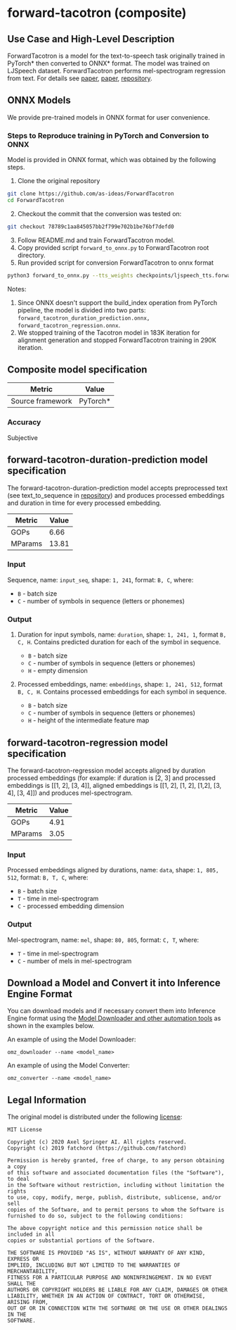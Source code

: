 # forward-tacotron (composite)

## Use Case and High-Level Description

ForwardTacotron is a model for the text-to-speech task originally trained in PyTorch\*
then converted to ONNX\* format. The model was trained on LJSpeech dataset. ForwardTacotron performs mel-spectrogram regression from text.
For details see [paper](https://arxiv.org/abs/1703.10135), [paper](https://arxiv.org/abs/1905.09263), [repository](https://github.com/as-ideas/ForwardTacotron).

## ONNX Models
We provide pre-trained models in ONNX format for user convenience.

### Steps to Reproduce training in PyTorch and Conversion to ONNX
Model is provided in ONNX format, which was obtained by the following steps.

1. Clone the original repository
```sh
git clone https://github.com/as-ideas/ForwardTacotron
cd ForwardTacotron
```
2. Checkout the commit that the conversion was tested on:
```sh
git checkout 78789c1aa845057bb2f799e702b1be76bf7defd0
```
3. Follow README.md and train ForwardTacotron model.
4. Copy provided script `forward_to_onnx.py` to ForwardTacotron root directory.
5. Run provided script for conversion ForwardTacotron to onnx format
```sh
python3 forward_to_onnx.py --tts_weights checkpoints/ljspeech_tts.forward/fast_speech_step<iteration>K_weights.pyt
```
Notes:
   1. Since ONNX doesn't support the build_index operation from PyTorch pipeline, the model is divided into two parts: `forward_tacotron_duration_prediction.onnx, forward_tacotron_regression.onnx`.
   2. We stopped training of the Tacotron model in 183K iteration for alignment generation and stopped ForwardTacotron training in 290K iteration.

## Composite model specification

| Metric                          | Value                                     |
|---------------------------------|-------------------------------------------|
| Source framework                | PyTorch\*                                 |

### Accuracy

Subjective

## forward-tacotron-duration-prediction model specification

The forward-tacotron-duration-prediction model accepts preprocessed text (see text_to_sequence in [repository](https://github.com/as-ideas/ForwardTacotron/blob/78789c1aa845057bb2f799e702b1be76bf7defd0/utils/text/__init__.py)) and produces processed embeddings and
duration in time for every processed embedding.

| Metric                          | Value                                     |
|---------------------------------|-------------------------------------------|
| GOPs                            | 6.66                                      |
| MParams                         | 13.81                                     |

### Input

Sequence, name: `input_seq`, shape: `1, 241`, format: `B, C`, where:

- `B` - batch size
- `C` - number of symbols in sequence (letters or phonemes)

### Output

1. Duration for input symbols, name: `duration`, shape: `1, 241, 1`, format `B, C, H`. Contains predicted duration for each of the symbol in sequence.

   - `B` - batch size
   - `C` - number of symbols in sequence (letters or phonemes)
   - `H` - empty dimension

2. Processed embeddings, name: `embeddings`, shape: `1, 241, 512`, format `B, C, H`. Contains processed embeddings for each symbol in sequence.

   - `B` - batch size
   - `C` - number of symbols in sequence (letters or phonemes)
   - `H` - height of the intermediate feature map

## forward-tacotron-regression model specification

The forward-tacotron-regression model accepts aligned by duration processed embeddings (for example: if duration is [2, 3] and processed embeddings is [[1, 2], [3, 4]], aligned embeddings is [[1, 2], [1, 2], [1,2], [3, 4], [3, 4]]) and produces mel-spectrogram.

| Metric                          | Value                                     |
|---------------------------------|-------------------------------------------|
| GOPs                            | 4.91                                      |
| MParams                         | 3.05                                      |

### Input

Processed embeddings aligned by durations, name: `data`, shape: `1, 805, 512`, format: `B, T, C`, where:

- `B` - batch size
- `T` - time in mel-spectrogram
- `C` - processed embedding dimension

### Output

Mel-spectrogram, name: `mel`, shape: `80, 805`, format: `C, T`, where:

- `T` - time in mel-spectrogram
- `C` - number of mels in mel-spectrogram

## Download a Model and Convert it into Inference Engine Format

You can download models and if necessary convert them into Inference Engine format using the [Model Downloader and other automation tools](../../../tools/model_tools/README.md) as shown in the examples below.

An example of using the Model Downloader:
```
omz_downloader --name <model_name>
```

An example of using the Model Converter:
```
omz_converter --name <model_name>
```

## Legal Information

The original model is distributed under the following
[license](https://github.com/as-ideas/ForwardTacotron/blob/78789c1aa845057bb2f799e702b1be76bf7defd0/LICENSE):

```
MIT License

Copyright (c) 2020 Axel Springer AI. All rights reserved.
Copyright (c) 2019 fatchord (https://github.com/fatchord)

Permission is hereby granted, free of charge, to any person obtaining a copy
of this software and associated documentation files (the "Software"), to deal
in the Software without restriction, including without limitation the rights
to use, copy, modify, merge, publish, distribute, sublicense, and/or sell
copies of the Software, and to permit persons to whom the Software is
furnished to do so, subject to the following conditions:

The above copyright notice and this permission notice shall be included in all
copies or substantial portions of the Software.

THE SOFTWARE IS PROVIDED "AS IS", WITHOUT WARRANTY OF ANY KIND, EXPRESS OR
IMPLIED, INCLUDING BUT NOT LIMITED TO THE WARRANTIES OF MERCHANTABILITY,
FITNESS FOR A PARTICULAR PURPOSE AND NONINFRINGEMENT. IN NO EVENT SHALL THE
AUTHORS OR COPYRIGHT HOLDERS BE LIABLE FOR ANY CLAIM, DAMAGES OR OTHER
LIABILITY, WHETHER IN AN ACTION OF CONTRACT, TORT OR OTHERWISE, ARISING FROM,
OUT OF OR IN CONNECTION WITH THE SOFTWARE OR THE USE OR OTHER DEALINGS IN THE
SOFTWARE.
```
